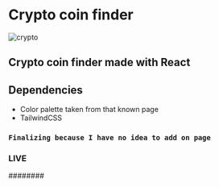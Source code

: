 # Crypto coin finder
![crypto](https://user-images.githubusercontent.com/79334944/236565701-47a48418-da2c-46ac-aecf-d1a8709f59ae.gif)

## Crypto coin finder made with React

## Dependencies
* Color palette taken from that known page
* TailwindCSS

### `Finalizing because I have no idea to add on page`

### LIVE

########